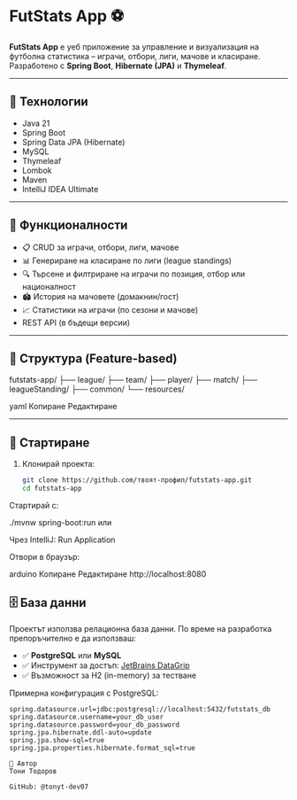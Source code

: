 # FutStats App ⚽

**FutStats App** е уеб приложение за управление и визуализация на футболна статистика – играчи, отбори, лиги, мачове и класиране. Разработено с **Spring Boot**, **Hibernate (JPA)** и **Thymeleaf**.

---

## 🔧 Технологии

- Java 21
- Spring Boot
- Spring Data JPA (Hibernate)
- MySQL
- Thymeleaf
- Lombok
- Maven
- IntelliJ IDEA Ultimate

---

## 📁 Функционалности

- 📋 CRUD за играчи, отбори, лиги, мачове
- 📊 Генериране на класиране по лиги (league standings)
- 🔍 Търсене и филтриране на играчи по позиция, отбор или националност
- 🏟️ История на мачовете (домакнин/гост)
- 📈 Статистики на играчи (по сезони и мачове)
- REST API (в бъдещи версии)

---

## 🧱 Структура (Feature-based)

futstats-app/
├── league/
├── team/
├── player/
├── match/
├── leagueStanding/
├── common/
└── resources/

yaml
Копиране
Редактиране

---

## 🚀 Стартиране

1. Клонирай проекта:
   ```bash
   git clone https://github.com/твоят-профил/futstats-app.git
   cd futstats-app
Стартирай с:

./mvnw spring-boot:run или

Чрез IntelliJ: Run Application

Отвори в браузър:

arduino
Копиране
Редактиране
http://localhost:8080

## 🗄️ База данни

Проектът използва релационна база данни. По време на разработка препоръчително е да използваш:

- ✅ **PostgreSQL** или **MySQL**
- ✅ Инструмент за достъп: [JetBrains DataGrip](https://www.jetbrains.com/datagrip/)
- ✅ Възможност за H2 (in-memory) за тестване

Примерна конфигурация с PostgreSQL:

```properties
spring.datasource.url=jdbc:postgresql://localhost:5432/futstats_db
spring.datasource.username=your_db_user
spring.datasource.password=your_db_password
spring.jpa.hibernate.ddl-auto=update
spring.jpa.show-sql=true
spring.jpa.properties.hibernate.format_sql=true

👤 Автор
Тони Тодоров

GitHub: @tonyt-dev07
